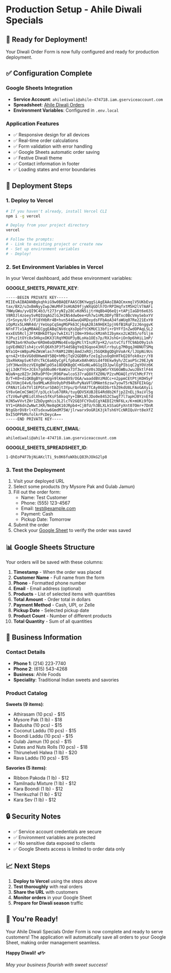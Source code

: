 # Production Setup - Ahile Diwali Specials

## 🚀 Ready for Deployment!

Your Diwali Order Form is now fully configured and ready for production deployment.

## ✅ Configuration Complete

### Google Sheets Integration
- **Service Account**: `ahilediwali@ahile-474718.iam.gserviceaccount.com`
- **Spreadsheet**: [Ahile Diwali Orders](https://docs.google.com/spreadsheets/d/1-QhEoP4F7bjNiAKclTi_9s0K6fuWXbLQ83hJOkG2lp8/edit?gid=0#gid=0)
- **Environment Variables**: Configured in `.env.local`

### Application Features
- ✅ Responsive design for all devices
- ✅ Real-time order calculations
- ✅ Form validation with error handling
- ✅ Google Sheets automatic order saving
- ✅ Festive Diwali theme
- ✅ Contact information in footer
- ✅ Loading states and error boundaries

## 🔧 Deployment Steps

### 1. Deploy to Vercel

```bash
# If you haven't already, install Vercel CLI
npm i -g vercel

# Deploy from your project directory
vercel

# Follow the prompts:
# - Link to existing project or create new
# - Set up environment variables
# - Deploy!
```

### 2. Set Environment Variables in Vercel

In your Vercel dashboard, add these environment variables:

**GOOGLE_SHEETS_PRIVATE_KEY**:
```
-----BEGIN PRIVATE KEY-----
MIIEvAIBADANBgkqhkiG9w0BAQEFAASCBKYwggSiAgEAAoIBAQCmxmqlV5UKbEvg
tax/BX2/u3xBmNyyIwpJWuMhF3sHUAD9fjyWXqGDlh7OrRPIHqfxtM5H2lV7AAFi
7NWyGWu/yvQI9C4b3/t273ryNIy28CvKdN5ijtrHqBb4Q6eQj+tAPjIaGDt6e63S
V8ROJl4zoey5vRQIUqAGZlGJHINS4dwOee+Uh7w1nMLODFyTBTxc0BcVmySebxYV
/5+Snye/6r7/F18YHbRr4B+hvn544GwuQ4RDxydsFFbAoA34faWUq07Re221ExY0
iOpMzx5LHNR4d/jYeUopCqSmgMGPk63Cj6qA20JA9HEKIpjV6fB1RqF2zJ6nggvK
NFnF7lv1AgMBAAECggEABqCNVdcqXsDpbftCKMUC13bfi+rDYFfInZwdOPAqLSL2
exxEU5RcljJFtKBHkDT5pv7wkIXiTjI0m+X94uckMzmhI2bymxx2LWZ8S/ofGljm
YJPuz1tOYc8x5HkpxDKX3lRqYMOUP3yBLoHa1OEs7p/RXJshG+iOn9p6hHiL1mP/
RGPN3a4rKhoOwr6ROm0aQUMNo4EvdpgMclYInzR7p+K2/ustvCfifTC9AbO9y1sh
igVEdNO2lsh4jcv9lQ6Xh3P3f54dSBgYeQ3Gqoo43HUlrrbyLg7M0gqJH8NUTSMq
NYa1Q+sW8puMeZWsWlas7rRAM128NjAmdJxROjJ5GQKBgQDghVoArK/lJUpNi9Us
qrn4Z+t0xVG0d0Hwm8Y5BQ+hMbjTqV2GDBRxfzeIg2usOq0nHTkQ28fok0xzr/Y8
1bxRkKmpSvKfdYcTkC6a6OyCgFLfp0aKx0Ah4KUid4f0Ekw9yh/ZCaoPSc29EJyN
jdY3HwxObzzVEXgBWlpO5a18DQKBgQC+KGoNLw8G1gIDJpwlEgPIbiqC2gYOVz6K
qji3dKfYG+JCEn7gdd6u06r0aWzx73f3wzrqV0s3OpWSrYXG6GWBuJwuJ8ktlF44
WUaN+gz8Z3rJKRxOPfO+jR96PawlcoS37raQ8XfXZ0N/P2zvMOAQlzYVChMcF7Yt
D/T+K0+diQKBgBYgrmUgn9lKmo8X9/OGA/waaddBVzMdCc+n2ppmCEtPtjKOH5yF
dkJVUmjO4v6/ba9MLwKdVo9ybPd94RvPyNaVFlOMAmt6zsw7yowT5rNZ6FEIkGg/
CPANztidxTVl1EPGturSDAOjt3Ypu/QrhXA7TCAy0GEDbrtbZ0kdU8LFAoGAXyii
SY6vGmCmCSWdJf/p3Lcklu678Rk/tuyQDV5XUBJEG4Rd8b2Kfjp2ZnELj9aiVl5g
cTzV6wFqMEidlXhes5fKsF5AkoqYy+IBKLNlJDo0e84S2CSwgT7l7apHJ0YznEfd
HJN5wVVvtZHr1ZbDygmhis3L2lcTV2GQ3FCYOuECgYAEDI2tNF6Lx/K+mUKi9fQn
VY1+GR6dnZwNwtJKR/Ne8qOK10JRpb4+CjBfU/h3BLXLkSSaGFyXnt07Omr+7DnR
NtgGbrDV8rl+XTsdxxw6GmdM75W/jlrwarx9oGR1K3jkTsh6YCcNRIQuVrt8eXfZ
DxI5OPPbMsfolkrPcDeycA==
-----END PRIVATE KEY-----
```

**GOOGLE_SHEETS_CLIENT_EMAIL**:
```
ahilediwali@ahile-474718.iam.gserviceaccount.com
```

**GOOGLE_SHEETS_SPREADSHEET_ID**:
```
1-QhEoP4F7bjNiAKclTi_9s0K6fuWXbLQ83hJOkG2lp8
```

### 3. Test the Deployment

1. Visit your deployed URL
2. Select some products (try Mysore Pak and Gulab Jamun)
3. Fill out the order form:
   - Name: Test Customer
   - Phone: (555) 123-4567
   - Email: test@example.com
   - Payment: Cash
   - Pickup Date: Tomorrow
4. Submit the order
5. Check your [Google Sheet](https://docs.google.com/spreadsheets/d/1-QhEoP4F7bjNiAKclTi_9s0K6fuWXbLQ83hJOkG2lp8/edit?gid=0#gid=0) to verify the order was saved

## 📊 Google Sheets Structure

Your orders will be saved with these columns:
1. **Timestamp** - When the order was placed
2. **Customer Name** - Full name from the form
3. **Phone** - Formatted phone number
4. **Email** - Email address (optional)
5. **Products** - List of selected items with quantities
6. **Total Amount** - Order total in dollars
7. **Payment Method** - Cash, UPI, or Zelle
8. **Pickup Date** - Selected pickup date
9. **Product Count** - Number of different products
10. **Total Quantity** - Sum of all quantities

## 🎯 Business Information

### Contact Details
- **Phone 1**: (214) 223-7740
- **Phone 2**: (615) 543-4268
- **Business**: Ahile Foods
- **Speciality**: Traditional Indian sweets and savories

### Product Catalog
**Sweets (9 items)**:
- Athirasam (10 pcs) - $15
- Mysore Pak (1 lb) - $18
- Badusha (10 pcs) - $15
- Coconut Laddu (10 pcs) - $15
- Boondi Laddu (10 pcs) - $15
- Gulab Jamun (10 pcs) - $15
- Dates and Nuts Rolls (10 pcs) - $18
- Thirunelveli Halwa (1 lb) - $20
- Rava Laddu (10 pcs) - $15

**Savories (5 items)**:
- Ribbon Pakoda (1 lb) - $12
- Tamilnadu Mixture (1 lb) - $12
- Kara Boondi (1 lb) - $12
- Thenkuzhal (1 lb) - $12
- Kara Sev (1 lb) - $12

## 🔒 Security Notes

- ✅ Service account credentials are secure
- ✅ Environment variables are protected
- ✅ No sensitive data exposed to clients
- ✅ Google Sheets access is limited to order data only

## 📈 Next Steps

1. **Deploy to Vercel** using the steps above
2. **Test thoroughly** with real orders
3. **Share the URL** with customers
4. **Monitor orders** in your Google Sheet
5. **Prepare for Diwali season** traffic

## 🎉 You're Ready!

Your Ahile Diwali Specials Order Form is now complete and ready to serve customers! The application will automatically save all orders to your Google Sheet, making order management seamless.

**Happy Diwali! 🪔✨**

*May your business flourish with sweet success!*